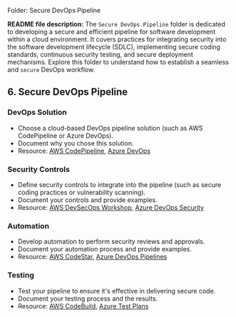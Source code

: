 Folder: Secure DevOps Pipeline

**README file description:**
The `Secure DevOps Pipeline` folder is dedicated to developing a secure and efficient pipeline for software development within a cloud environment. It covers practices for integrating security into the software development lifecycle (SDLC), implementing secure coding standards, continuous security testing, and secure deployment mechanisms. Explore this folder to understand how to establish a seamless and `secure` DevOps workflow.

## 6. Secure DevOps Pipeline

### DevOps Solution
- Choose a cloud-based DevOps pipeline solution (such as AWS CodePipeline or Azure DevOps).
- Document why you chose this solution.
- Resource: [AWS CodePipeline](https://aws.amazon.com/codepipeline/), [Azure DevOps](https://azure.microsoft.com/en-us/products/devops)

### Security Controls
- Define security controls to integrate into the pipeline (such as secure coding practices or vulnerability scanning).
- Document your controls and provide examples.
- Resource: [AWS DevSecOps Workshop](https://workshops.aws/categories/DevSecOps), [Azure DevOps Security](https://learn.microsoft.com/en-us/azure/devops/organizations/security/security-best-practices)

### Automation
- Develop automation to perform security reviews and approvals.
- Document your automation process and provide examples.
- Resource: [AWS CodeStar](https://aws.amazon.com/codestar/), [Azure DevOps Pipelines](https://azure.microsoft.com/en-us/products/devops/pipelines)

### Testing
- Test your pipeline to ensure it's effective in delivering secure code.
- Document your testing process and the results.
- Resource: [AWS CodeBuild](https://aws.amazon.com/codebuild/), [Azure Test Plans](https://azure.microsoft.com/en-us/products/devops/test-plans)
